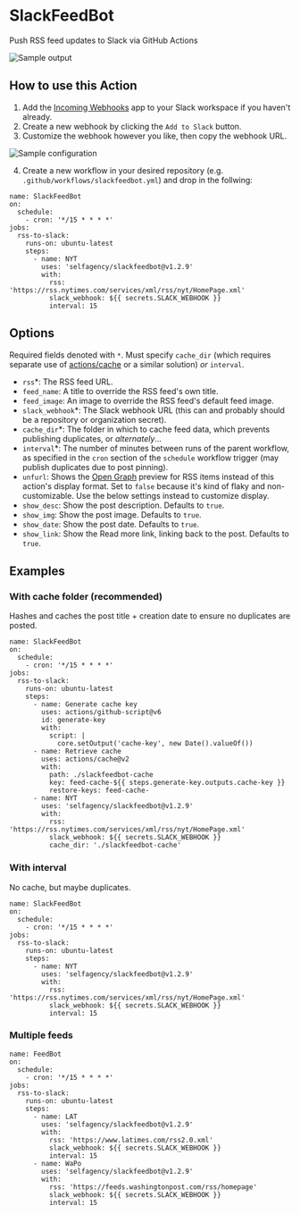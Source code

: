 # SlackFeedBot

Push RSS feed updates to Slack via GitHub Actions

![Sample output](https://user-images.githubusercontent.com/2541728/159546371-a1b61c2f-8fc8-40f3-b888-a8ae0e85507f.png)

## How to use this Action

1. Add the [Incoming Webhooks](https://slack.com/apps/A0F7XDUAZ-incoming-webhooks) app to your Slack workspace if you haven't already.
2. Create a new webhook by clicking the `Add to Slack` button.
3. Customize the webhook however you like, then copy the webhook URL.

![Sample configuration](https://user-images.githubusercontent.com/2541728/158685833-7a221c22-c5a9-4221-8e93-0003f89a92a8.png)

4. Create a new workflow in your desired repository (e.g. `.github/workflows/slackfeedbot.yml`) and drop in the follwing:

```
name: SlackFeedBot
on:
  schedule:
    - cron: '*/15 * * * *'
jobs:
  rss-to-slack:
    runs-on: ubuntu-latest
    steps:
      - name: NYT
        uses: 'selfagency/slackfeedbot@v1.2.9'
        with:
          rss: 'https://rss.nytimes.com/services/xml/rss/nyt/HomePage.xml'
          slack_webhook: ${{ secrets.SLACK_WEBHOOK }}
          interval: 15
```

## Options

Required fields denoted with `*`. Must specify `cache_dir` (which requires separate use of [actions/cache](https://github.com/actions/cache) or a similar solution) _or_ `interval`.

- `rss`\*: The RSS feed URL.
- `feed_name`: A title to override the RSS feed's own title.
- `feed_image`: An image to override the RSS feed's default feed image.
- `slack_webhook`\*: The Slack webhook URL (this can and probably should be a repository or organization secret).
- `cache_dir`\*: The folder in which to cache feed data, which prevents publishing duplicates, or _alternately_...
- `interval`\*: The number of minutes between runs of the parent workflow, as specified in the `cron` section of the `schedule` workflow trigger (may publish duplicates due to post pinning).
- `unfurl`: Shows the [Open Graph](https://ogp.me/) preview for RSS items instead of this action's display format. Set to `false` because it's kind of flaky and non-customizable. Use the below settings instead to customize display.
- `show_desc`: Show the post description. Defaults to `true`.
- `show_img`: Show the post image. Defaults to `true`.
- `show_date`: Show the post date. Defaults to `true`.
- `show_link`: Show the Read more link, linking back to the post. Defaults to `true`.

## Examples

### With cache folder (recommended)

Hashes and caches the post title + creation date to ensure no duplicates are posted.

```
name: SlackFeedBot
on:
  schedule:
    - cron: '*/15 * * * *'
jobs:
  rss-to-slack:
    runs-on: ubuntu-latest
    steps:
      - name: Generate cache key
        uses: actions/github-script@v6
        id: generate-key
        with:
          script: |
            core.setOutput('cache-key', new Date().valueOf())
      - name: Retrieve cache
        uses: actions/cache@v2
        with:
          path: ./slackfeedbot-cache
          key: feed-cache-${{ steps.generate-key.outputs.cache-key }}
          restore-keys: feed-cache-
      - name: NYT
        uses: 'selfagency/slackfeedbot@v1.2.9'
        with:
          rss: 'https://rss.nytimes.com/services/xml/rss/nyt/HomePage.xml'
          slack_webhook: ${{ secrets.SLACK_WEBHOOK }}
          cache_dir: './slackfeedbot-cache'
```

### With interval

No cache, but maybe duplicates.

```
name: SlackFeedBot
on:
  schedule:
    - cron: '*/15 * * * *'
jobs:
  rss-to-slack:
    runs-on: ubuntu-latest
    steps:
      - name: NYT
        uses: 'selfagency/slackfeedbot@v1.2.9'
        with:
          rss: 'https://rss.nytimes.com/services/xml/rss/nyt/HomePage.xml'
          slack_webhook: ${{ secrets.SLACK_WEBHOOK }}
          interval: 15
```

### Multiple feeds

```
name: FeedBot
on:
  schedule:
    - cron: '*/15 * * * *'
jobs:
  rss-to-slack:
    runs-on: ubuntu-latest
    steps:
      - name: LAT
        uses: 'selfagency/slackfeedbot@v1.2.9'
        with:
          rss: 'https://www.latimes.com/rss2.0.xml'
          slack_webhook: ${{ secrets.SLACK_WEBHOOK }}
          interval: 15
      - name: WaPo
        uses: 'selfagency/slackfeedbot@v1.2.9'
        with:
          rss: 'https://feeds.washingtonpost.com/rss/homepage'
          slack_webhook: ${{ secrets.SLACK_WEBHOOK }}
          interval: 15
```
